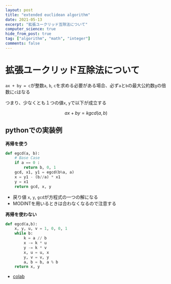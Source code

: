 ```yaml
---
layout: post
title: "extended euclidean algorithm"
date: 2021-05-13
excerpt: "拡張ユークリッド互除法について"
computer_science: true
hide_from_post: true
tag: ["algorithm", "math", "integer"]
comments: false
---
```


# 拡張ユークリッド互除法について
`ax + by = c`が整数`a`, `b`, `c`を求める必要がある場合、必ず`a`と`b`の最大公約数`g`の倍数に`c`はなる  

つまり、少なくとも１つの値`x`, `y`で以下が成立する  

$$
ax + b y = k gcd(a,b)
$$

## pythonでの実装例

**再帰を使う**  
```python
def egcd(a, b):
    # Base Case
    if a == 0 : 
        return b, 0, 1
    gcd, x1, y1 = egcd(b%a, a)
    x = y1 - (b//a) * x1
    y = x1
    return gcd, x, y
```

 - 戻り値 `x`, `y`, `gcd`が方程式の一つの解になる
 - MODINTを用いるときは合わなくなるので注意する

**再帰を使わない**  
```python
def egcd(a,b):
    x, y, u, v = 1, 0, 0, 1
    while b:
        k = a // b
        x -= k * u
        y -= k * v
        x, u = u, x
        y, v = v, y
        a, b = b, a % b
    return x, y
```
 - [colab](https://colab.research.google.com/drive/1_2g3FX6_9aon2LgHBFC0wdqkQ4aKNHjc?usp=sharing)
